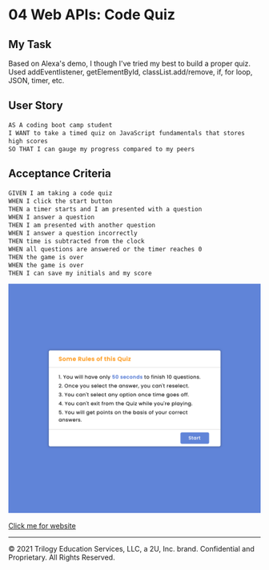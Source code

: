 # 04 Web APIs: Code Quiz

## My Task

Based on Alexa's demo, I though I've tried my best to build a proper quiz. Used addEventlistener, getElementById, classList.add/remove, if, for loop, JSON, timer, etc.

## User Story

```
AS A coding boot camp student
I WANT to take a timed quiz on JavaScript fundamentals that stores high scores
SO THAT I can gauge my progress compared to my peers
```

## Acceptance Criteria

```
GIVEN I am taking a code quiz
WHEN I click the start button
THEN a timer starts and I am presented with a question
WHEN I answer a question
THEN I am presented with another question
WHEN I answer a question incorrectly
THEN time is subtracted from the clock
WHEN all questions are answered or the timer reaches 0
THEN the game is over
WHEN the game is over
THEN I can save my initials and my score
```

![index.html screenshot](./assets/start.png)

[Click me for website](https://mt0814.github.io/Week4-HW-Coding-Quiz/)

---

© 2021 Trilogy Education Services, LLC, a 2U, Inc. brand. Confidential and Proprietary. All Rights Reserved.
